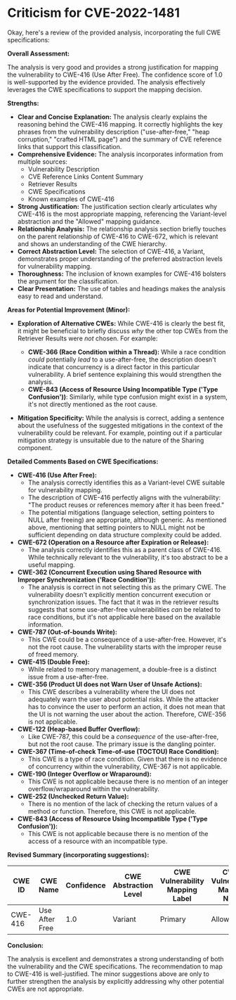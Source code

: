 # Criticism for CVE-2022-1481

Okay, here's a review of the provided analysis, incorporating the full CWE specifications:

**Overall Assessment:**

The analysis is very good and provides a strong justification for mapping the vulnerability to CWE-416 (Use After Free). The confidence score of 1.0 is well-supported by the evidence provided.  The analysis effectively leverages the CWE specifications to support the mapping decision.

**Strengths:**

*   **Clear and Concise Explanation:** The analysis clearly explains the reasoning behind the CWE-416 mapping. It correctly highlights the key phrases from the vulnerability description ("use-after-free," "heap corruption," "crafted HTML page") and the summary of CVE reference links that support this classification.
*   **Comprehensive Evidence:** The analysis incorporates information from multiple sources:
    *   Vulnerability Description
    *   CVE Reference Links Content Summary
    *   Retriever Results
    *   CWE Specifications
    *   Known examples of CWE-416
*   **Strong Justification:** The justification section clearly articulates why CWE-416 is the most appropriate mapping, referencing the Variant-level abstraction and the "Allowed" mapping guidance.
*   **Relationship Analysis:** The relationship analysis section briefly touches on the parent relationship of CWE-416 to CWE-672, which is relevant and shows an understanding of the CWE hierarchy.
*   **Correct Abstraction Level:** The selection of CWE-416, a Variant, demonstrates proper understanding of the preferred abstraction levels for vulnerability mapping.
*   **Thoroughness:** The inclusion of known examples for CWE-416 bolsters the argument for the classification.
*   **Clear Presentation:** The use of tables and headings makes the analysis easy to read and understand.

**Areas for Potential Improvement (Minor):**

*   **Exploration of Alternative CWEs:** While CWE-416 is clearly the best fit, it might be beneficial to briefly discuss *why* the other top CWEs from the Retriever Results were *not* chosen. For example:
    *   **CWE-366 (Race Condition within a Thread):**  While a race condition *could* potentially *lead* to a use-after-free, the description doesn't indicate that concurrency is a direct factor in this particular vulnerability. A brief sentence explaining this would strengthen the analysis.
    *   **CWE-843 (Access of Resource Using Incompatible Type ('Type Confusion'))**: Similarly, while type confusion might exist in a system, it's not directly mentioned as the root cause.

*   **Mitigation Specificity:** While the analysis is correct, adding a sentence about the usefulness of the suggested mitigations in the context of the vulnerability could be relevant. For example, pointing out if a particular mitigation strategy is unsuitable due to the nature of the Sharing component.

**Detailed Comments Based on CWE Specifications:**

*   **CWE-416 (Use After Free):**
    *   The analysis correctly identifies this as a Variant-level CWE suitable for vulnerability mapping.
    *   The description of CWE-416 perfectly aligns with the vulnerability: "The product reuses or references memory after it has been freed."
    *   The potential mitigations (language selection, setting pointers to NULL after freeing) are appropriate, although generic.  As mentioned above, mentioning that setting pointers to NULL might not be sufficient depending on data structure complexity could be added.
*   **CWE-672 (Operation on a Resource after Expiration or Release):**
    *   The analysis correctly identifies this as a parent class of CWE-416. While technically relevant to the vulnerability, it's too abstract to be a useful mapping.
*   **CWE-362 (Concurrent Execution using Shared Resource with Improper Synchronization ('Race Condition')):**
    *   The analysis is correct in not selecting this as the primary CWE. The vulnerability doesn't explicitly mention concurrent execution or synchronization issues.  The fact that it was in the retriever results suggests that some use-after-free vulnerabilities *can* be related to race conditions, but it's not applicable here based on the available information.
*   **CWE-787 (Out-of-bounds Write):**
    *   This CWE could be a consequence of a use-after-free. However, it's not the root cause. The vulnerability starts with the improper reuse of freed memory.
*   **CWE-415 (Double Free):**
    *   While related to memory management, a double-free is a distinct issue from a use-after-free.
*   **CWE-356 (Product UI does not Warn User of Unsafe Actions):**
     *   This CWE describes a vulnerability where the UI does not adequately warn the user about potential risks. While the attacker has to convince the user to perform an action, it does not mean that the UI is not warning the user about the action. Therefore, CWE-356 is not applicable.
*   **CWE-122 (Heap-based Buffer Overflow):**
    *   Like CWE-787, this could be a *consequence* of the use-after-free, but not the root cause. The primary issue is the dangling pointer.
*   **CWE-367 (Time-of-check Time-of-use (TOCTOU) Race Condition):**
    *   This CWE is a type of race condition. Given that there is no evidence of concurrency within the vulnerability, CWE-367 is not applicable.
*   **CWE-190 (Integer Overflow or Wraparound):**
    *   This CWE is not applicable because there is no mention of an integer overflow/wraparound within the vulnerability.
*   **CWE-252 (Unchecked Return Value):**
    *   There is no mention of the lack of checking the return values of a method or function. Therefore, this CWE is not applicable.
*   **CWE-843 (Access of Resource Using Incompatible Type ('Type Confusion')):**
    *   This CWE is not applicable because there is no mention of the access of a resource with an incompatible type.

**Revised Summary (incorporating suggestions):**

| CWE ID | CWE Name | Confidence | CWE Abstraction Level | CWE Vulnerability Mapping Label | CWE-Vulnerability Mapping Notes |
|---|---|---|---|---|---|
| CWE-416 | Use After Free | 1.0 | Variant | Primary | Allowed |

**Conclusion:**

The analysis is excellent and demonstrates a strong understanding of both the vulnerability and the CWE specifications. The recommendation to map to CWE-416 is well-justified. The minor suggestions above are only to further strengthen the analysis by explicitly addressing why other potential CWEs are not appropriate.